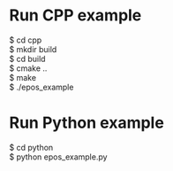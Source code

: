 # Run CPP example
$ cd cpp  
$ mkdir build  
$ cd build  
$ cmake ..  
$ make  
$ ./epos_example  

# Run Python example
$ cd python  
$ python epos_example.py  

